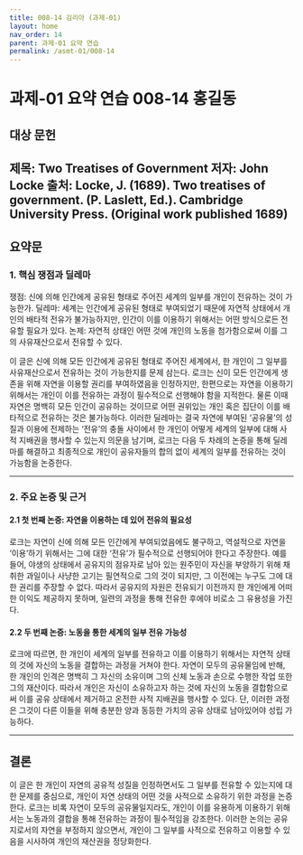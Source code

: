 ```yaml
---
title: 008-14 김리아 (과제-01)
layout: home
nav_order: 14
parent: 과제-01 요약 연습
permalink: /asmt-01/008-14
---
```


# 과제-01 요약 연습 008-14 홍길동 

## 대상 문헌  
**제목**: Two Treatises of Government
**저자**: John Locke
**출처**: Locke, J. (1689). Two treatises of government. (P. Laslett, Ed.). Cambridge University Press. (Original work published 1689)
---

## 요약문  

### 1. 핵심 쟁점과 딜레마

쟁점: 신에 의해 인간에게 공유된 형태로 주어진 세계의 일부를 개인이 전유하는 것이 가능한가.
딜레마: 세계는 인간에게 공유된 형태로 부여되었기 때문에 자연적 상태에서 개인의 배타적 전유가 불가능하지만, 인간이 이를 이용하기 위해서는 어떤 방식으로든 전유할 필요가 있다.
논제: 자연적 상태인 어떤 것에 개인의 노동을 첨가함으로써 이를 그의 사유재산으로서 전유할 수 있다.

 
이 글은 신에 의해 모든 인간에게 공유된 형태로 주어진 세계에서, 한 개인이 그 일부를 사유재산으로서 전유하는 것이 가능한지를 문제 삼는다. 로크는 신이 모든 인간에게 생존을 위해 자연을 이용할 권리를 부여하였음을 인정하지만, 한편으로는 자연을 이용하기 위해서는 개인이 이를 전유하는 과정이 필수적으로 선행해야 함을 지적한다. 물론 이때 자연은 명백히 모든 인간이 공유하는 것이므로 어떤 권위있는 개인 혹은 집단이 이를 배타적으로 전유하는 것은 불가능하다. 이러한 딜레마는 결국 자연에 부여된 ‘공유물’의 성질과 이용에 전제하는 ‘전유’의 충돌 사이에서 한 개인이 어떻게 세계의 일부에 대해 사적 지배권을 행사할 수 있는지 의문을 남기며, 로크는 다음 두 차례의 논증을 통해 딜레마를 해결하고 최종적으로 개인이 공유자들의 합의 없이 세계의 일부를 전유하는 것이 가능함을 논증한다. 

---

### 2. 주요 논증 및 근거  

#### 2.1 첫 번째 논증: 자연을 이용하는 데 있어 전유의 필요성
로크는 자연이 신에 의해 모든 인간에게 부여되었음에도 불구하고, 역설적으로 자연을 ‘이용’하기 위해서는 그에 대한 ‘전유’가 필수적으로 선행되어야 한다고 주장한다. 예를 들어, 야생의 상태에서 공유지의 점유자로 남아 있는 원주민이 자신을 부양하기 위해 채취한 과일이나 사냥한 고기는 필연적으로 그의 것이 되지만, 그 이전에는 누구도 그에 대한 권리를 주장할 수 없다. 따라서 공유지의 자원은 전유되기 이전까지 한 개인에게 어떠한 이익도 제공하지 못하며, 일련의 과정을 통해 전유한 후에야 비로소 그 유용성을 가진다.

#### 2.2 두 번째 논증: 노동을 통한 세계의 일부 전유 가능성
로크에 따르면, 한 개인이 세계의 일부를 전유하고 이를 이용하기 위해서는 자연적 상태의 것에 자신의 노동을 결합하는 과정을 거쳐야 한다. 자연이 모두의 공유물임에 반해, 한 개인의 인격은 명백히 그 자신의 소유이며 그의 신체 노동과 손으로 수행한 작업 또한 그의 재산이다. 따라서 개인은 자신이 소유하고자 하는 것에 자신의 노동을 결합함으로써 이를 공유 상태에서 제거하고 온전한 사적 지배권을 행사할 수 있다. 단, 이러한 과정은 그것이 다른 이들을 위해 충분한 양과 동등한 가치의 공유 상태로 남아있어야 성립 가능하다. 

---

## 결론  
이 글은 한 개인이 자연의 공유적 성질을 인정하면서도 그 일부를 전유할 수 있는지에 대한 문제를 중심으로, 개인이 자연 상태의 어떤 것을 사적으로 소유하기 위한 과정을 논증한다. 로크는 비록 자연이 모두의 공유물일지라도, 개인이 이를 유용하게 이용하기 위해서는 노동과의 결합을 통해 전유하는 과정이 필수적임을 강조한다. 이러한 논의는 공유지로서의 자연을 부정하지 않으면서, 개인이 그 일부를 사적으로 전유하고 이용할 수 있음을 시사하여 개인의 재산권을 정당화한다.

